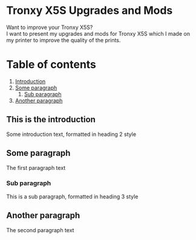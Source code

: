 # Tronxy X5S Upgrades and Mods

Want to improve your Tronxy X5S?<br>
I want to present my upgrades and mods for Tronxy X5S which I made on my printer to improve the quality of the prints.

# Table of contents
1. [Introduction](#introduction)
2. [Some paragraph](#paragraph1)
    1. [Sub paragraph](#subparagraph1)
3. [Another paragraph](#paragraph2)

## This is the introduction <a name="introduction"></a>
Some introduction text, formatted in heading 2 style

## Some paragraph <a name="paragraph1"></a>
The first paragraph text

### Sub paragraph <a name="subparagraph1"></a>
This is a sub paragraph, formatted in heading 3 style

## Another paragraph <a name="paragraph2"></a>
The second paragraph text